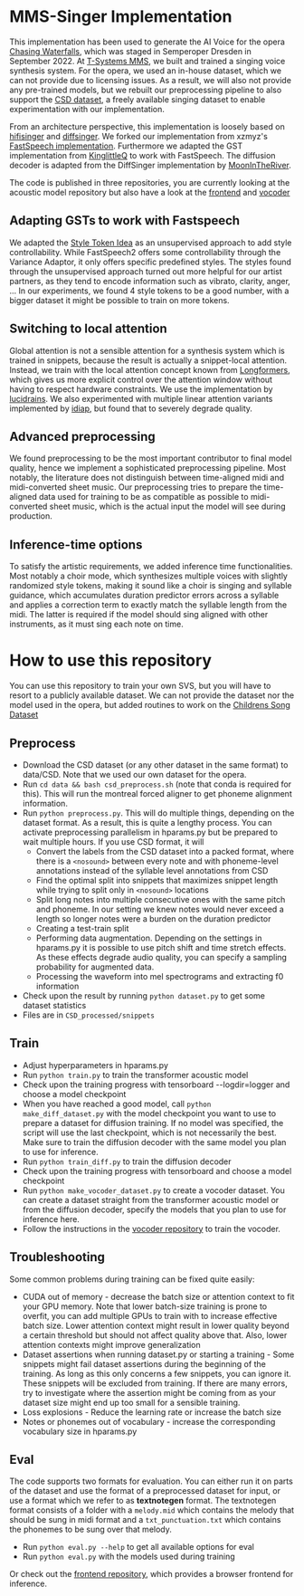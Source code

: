 # MMS-Singer Implementation

This implementation has been used to generate the AI Voice for the opera [Chasing Waterfalls](https://www.semperoper.de/spielplan/stuecke/stid/chasing-waterfalls/62127.html), which was staged in Semperoper Dresden in September 2022. At [T-Systems MMS](https://blog.t-systems-mms.com/digital-stories/ki-goes-semperoper-dresden-so-spielt-die-musik-der-zukunft), we built and trained a singing voice synthesis system. For the opera, we used an in-house dataset, which we can not provide due to licensing issues. As a result, we will also not provide any pre-trained models, but we rebuilt our preprocessing pipeline to also support the [CSD dataset](https://zenodo.org/record/4785016), a freely available singing dataset to enable experimentation with our implementation. 

From an architecture perspective, this implementation is loosely based on [hifisinger](https://arxiv.org/abs/2009.01776) and [diffsinger](https://arxiv.org/abs/2105.02446). We forked our implementation from xzmyz's [FastSpeech implementation](https://github.com/xcmyz/FastSpeech). Furthermore we adapted the GST implementation from [KinglittleQ](https://github.com/KinglittleQ/GST-Tacotron) to work with FastSpeech. The diffusion decoder is adapted from the DiffSinger implementation by [MoonInTheRiver](https://github.com/MoonInTheRiver/DiffSinger). 

The code is published in three repositories, you are currently looking at the acoustic model repository but also have a look at the [frontend](https://github.com/T-Systems-MMS/mms_singer_frontend) and [vocoder](https://github.com/T-Systems-MMS/mms_singer_vocoder)

## Adapting GSTs to work with Fastspeech

We adapted the [Style Token Idea](https://arxiv.org/abs/1803.09017) as an unsupervised approach to add style controllability. While FastSpeech2 offers some controllability through the Variance Adaptor, it only offers specific predefined styles. The styles found through the unsupervised approach turned out more helpful for our artist partners, as they tend to encode information such as vibrato, clarity, anger, ... In our experiments, we found 4 style tokens to be a good number, with a bigger dataset it might be possible to train on more tokens.

## Switching to local attention

Global attention is not a sensible attention for a synthesis system which is trained in snippets, because the result is actually a snippet-local attention. Instead, we train with the local attention concept known from [Longformers](https://arxiv.org/abs/2004.05150), which gives us more explicit control over the attention window without having to respect hardware constraints. We use the implementation by [lucidrains](https://github.com/lucidrains/local-attention). We also experimented with multiple linear attention variants implemented by [idiap](https://github.com/idiap/fast-transformers/), but found that to severely degrade quality.

## Advanced preprocessing

We found preprocessing to be the most important contributor to final model quality, hence we implement a sophisticated preprocessing pipeline. Most notably, the literature does not distinguish between time-aligned midi and midi-converted sheet music. Our preprocessing tries to prepare the time-aligned data used for training to be as compatible as possible to midi-converted sheet music, which is the actual input the model will see during production.

## Inference-time options

To satisfy the artistic requirements, we added inference time functionalities. Most notably a choir mode, which synthesizes multiple voices with slightly randomized style tokens, making it sound like a choir is singing and syllable guidance, which accumulates duration predictor errors across a syllable and applies a correction term to exactly match the syllable length from the midi. The latter is required if the model should sing aligned with other instruments, as it must sing each note on time.

# How to use this repository

You can use this repository to train your own SVS, but you will have to resort to a publicly available dataset. We can not provide the dataset nor the model used in the opera, but added routines to work on the [Childrens Song Dataset](https://zenodo.org/record/4785016)

## Preprocess

* Download the CSD dataset (or any other dataset in the same format) to data/CSD. Note that we used our own dataset for the opera.
* Run `cd data && bash csd_preprocess.sh` (note that conda is required for this). This will run the montreal forced aligner to get phoneme alignment information.
* Run `python preprocess.py`. This will do multiple things, depending on the dataset format. As a result, this is quite a lengthy process. You can activate preprocessing parallelism in hparams.py but be prepared to wait multiple hours. If you use CSD format, it will
    * Convert the labels from the CSD dataset into a packed format, where there is a `<nosound>` between every note and with phoneme-level annotations instead of the syllable level annotations from CSD
    * Find the optimal split into snippets that maximizes snippet length while trying to split only in `<nosound>` locations 
    * Split long notes into multiple consecutive ones with the same pitch and phoneme. In our setting we knew notes would never exceed a length so longer notes were a burden on the duration predictor
    * Creating a test-train split
    * Performing data augmentation. Depending on the settings in hparams.py it is possible to use pitch shift and time stretch effects. As these effects degrade audio quality, you can specify a sampling probability for augmented data.
    * Processing the waveform into mel spectrograms and extracting f0 information
* Check upon the result by running `python dataset.py` to get some dataset statistics
* Files are in `CSD_processed/snippets`


## Train

* Adjust hyperparameters in hparams.py
* Run `python train.py` to train the transformer acoustic model
* Check upon the training progress with tensorboard --logdir=logger and choose a model checkpoint
* When you have reached a good model, call `python make_diff_dataset.py` with the model checkpoint you want to use to prepare a dataset for diffusion training. If no model was specified, the script will use the last checkpoint, which is not necessarily the best. Make sure to train the diffusion decoder with the same model you plan to use for inference.
* Run `python train_diff.py` to train the diffusion decoder
* Check upon the training progress with tensorboard and choose a model checkpoint
* Run `python make_vocoder_dataset.py` to create a vocoder dataset. You can create a dataset straight from the transformer acoustic model or from the diffusion decoder, specify the models that you plan to use for inference here.
* Follow the instructions in the [vocoder repository](https://github.com/T-Systems-MMS/mms_singer_vocoder) to train the vocoder.

## Troubleshooting

Some common problems during training can be fixed quite easily:
* CUDA out of memory - decrease the batch size or attention context to fit your GPU memory. Note that lower batch-size training is prone to overfit, you can add multiple GPUs to train with to increase effective batch size. Lower attention context might result in lower quality beyond a certain threshold but should not affect quality above that. Also, lower attention contexts might improve generalization
* Dataset assertions when running dataset.py or starting a training - Some snippets might fail dataset assertions during the beginning of the training. As long as this only concerns a few snippets, you can ignore it. These snippets will be excluded from training. If there are many errors, try to investigate where the assertion might be coming from as your dataset size might end up too small for a sensible training.
* Loss explosions - Reduce the learning rate or increase the batch size
* Notes or phonemes out of vocabulary - increase the corresponding vocabulary size in hparams.py

## Eval

The code supports two formats for evaluation. You can either run it on parts of the dataset and use the format of a preprocessed dataset for input, or use a format which we refer to as **textnotegen** format. The textnotegen format consists of a folder with a `melody.mid` which contains the melody that should be sung in midi format and a `txt_punctuation.txt` which contains the phonemes to be sung over that melody.
* Run `python eval.py --help` to get all available options for eval
* Run `python eval.py` with the models used during training

Or check out the [frontend repository](https://github.com/T-Systems-MMS/mms_singer_frontend), which provides a browser frontend for inference.
